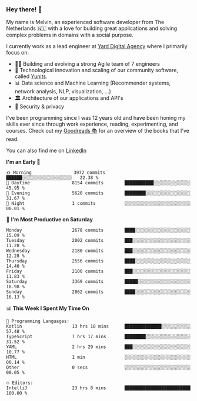 ### Hey there! 👋

My name is Melvin, an experienced software developer from The Netherlands 🇳🇱 with a love for building great applications and solving complex problems in domains with a social purpose. 

I currently work as a lead engineer at [Yard Digital Agency](https://github.com/yardinternet) where I primarily focus on:

* 👏🏼 Building and evolving a strong Agile team of 7 engineers
* 🚀 Technological innovation and scaling of our community software, called [Yunits](https://www.yunits.com/).
* 📊 Data science and Machine Learning (Recommender systems, network analysis, NLP, visualization, ...)
* 🏛 Architecture of our applications and API's
* 🔐 Security & privacy

I've been programming since I was 12 years old and have been honing my skills ever since through work experience, reading, experimenting, and courses.
Check out my [Goodreads 📚](https://goodreads.com/melvinkoopmans) for an overview of the books that I've read. 

You can also find me on [LinkedIn](https://www.linkedin.com/in/melvinkoopmans)

<!--START_SECTION:waka-->
**I'm an Early 🐤** 

```text
🌞 Morning                3972 commits        ██████░░░░░░░░░░░░░░░░░░░   22.38 % 
🌆 Daytime                8154 commits        ███████████░░░░░░░░░░░░░░   45.95 % 
🌃 Evening                5620 commits        ████████░░░░░░░░░░░░░░░░░   31.67 % 
🌙 Night                  1 commits           ░░░░░░░░░░░░░░░░░░░░░░░░░   00.01 % 
```
📅 **I'm Most Productive on Saturday** 

```text
Monday                   2678 commits        ████░░░░░░░░░░░░░░░░░░░░░   15.09 % 
Tuesday                  2002 commits        ███░░░░░░░░░░░░░░░░░░░░░░   11.28 % 
Wednesday                2180 commits        ███░░░░░░░░░░░░░░░░░░░░░░   12.28 % 
Thursday                 2556 commits        ████░░░░░░░░░░░░░░░░░░░░░   14.40 % 
Friday                   2100 commits        ███░░░░░░░░░░░░░░░░░░░░░░   11.83 % 
Saturday                 3369 commits        █████░░░░░░░░░░░░░░░░░░░░   18.98 % 
Sunday                   2862 commits        ████░░░░░░░░░░░░░░░░░░░░░   16.13 % 
```


📊 **This Week I Spent My Time On** 

```text
💬 Programming Languages: 
Kotlin                   13 hrs 18 mins      ██████████████░░░░░░░░░░░   57.48 % 
TypeScript               7 hrs 17 mins       ████████░░░░░░░░░░░░░░░░░   31.52 % 
YAML                     2 hrs 29 mins       ███░░░░░░░░░░░░░░░░░░░░░░   10.77 % 
HTML                     1 min               ░░░░░░░░░░░░░░░░░░░░░░░░░   00.14 % 
Other                    0 secs              ░░░░░░░░░░░░░░░░░░░░░░░░░   00.05 % 

🔥 Editors: 
IntelliJ                 23 hrs 8 mins       █████████████████████████   100.00 % 
```


<!--END_SECTION:waka-->

